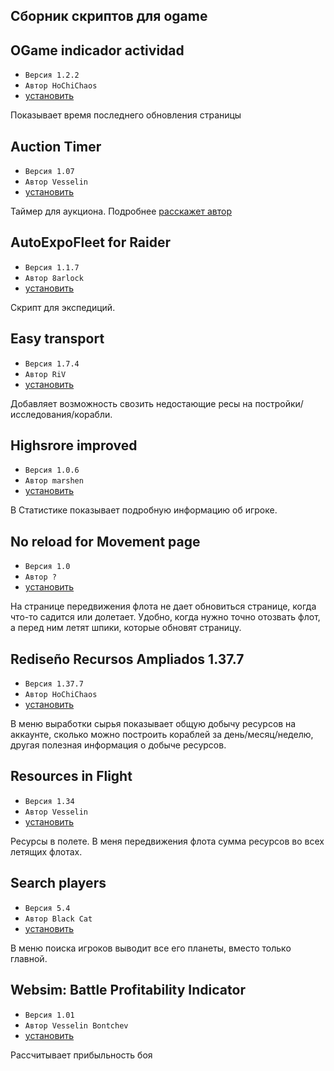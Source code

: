 ## Сборник скриптов для ogame

## OGame indicador actividad
+ `Версия 1.2.2`
+ `Автор HoChiChaos`
+ [установить](https://https://github.com/hellpain/ogame_scripts/raw/master/scripts/activity_indicator/activity_indicator.user.js)

Показывает время последнего обновления страницы

## Auction Timer
+ `Версия 1.07`
+ `Автор Vesselin`
+ [установить](https://https://github.com/hellpain/ogame_scripts/raw/master/scripts/auction_timer/auction_timer.user.js)

Таймер для аукциона. Подробнее [расскажет автор](http://board.ru.ogame.gameforge.com/board494-ogame-ru-%D0%B8%D0%B3%D1%80%D0%B0/board248-%D0%BA%D0%BE%D0%BC%D0%BF%D1%8C%D1%8E%D1%82%D0%B5%D1%80%D0%BD%D0%BE%D0%B5-%D0%B4%D0%B5%D0%BF%D0%BE/board249-%D0%BF%D1%80%D0%BE%D0%B3%D1%80%D0%B0%D0%BC%D0%BC%D1%8B-%D0%B4%D0%BB%D1%8F-%D0%BE%D0%B3%D0%B5%D0%B9%D0%BC/160841-%D1%82%D0%B0%D0%B9%D0%BC%D0%B5%D1%80-%D0%B4%D0%BB%D1%8F-%D0%B0%D1%83%D0%BA%D1%86%D0%B8%D0%BE%D0%BD%D0%B0/) 

## AutoExpoFleet for Raider
+ `Версия 1.1.7`
+ `Автор 8arlock`
+ [установить](https://https://github.com/hellpain/ogame_scripts/raw/master/scripts/autoexpofleet/autoexpofleet.user.js)

Скрипт для экспедиций.

## Easy transport
+ `Версия 1.7.4`
+ `Автор RiV`
+ [установить](https://https://github.com/hellpain/ogame_scripts/raw/master/scripts/easy_transport/easy_transport.user.js)

Добавляет возможность свозить недостающие ресы на постройки/исследования/корабли.

## Highsrore improved
+ `Версия 1.0.6`
+ `Автор marshen`
+ [установить](https://github.com/hellpain/ogame_scripts/raw/master/scripts/highsrore_improved/highsrore_improved.user.js)

В Статистике показывает подробную информацию об игроке. 

## No reload for Movement page
+ `Версия 1.0`
+ `Автор ?`
+ [установить](https://github.com/hellpain/ogame_scripts/raw/master/scripts/no_reload_for_movement_page/no_reload_for_movement_page.user.js)

На странице передвижения флота не дает обновиться странице, когда что-то садится или долетает. Удобно, когда нужно точно отозвать флот, а перед ним летят шпики, которые обновят страницу. 

## Rediseño Recursos Ampliados 1.37.7
+ `Версия 1.37.7`
+ `Автор HoChiChaos`
+ [установить](https://github.com/hellpain/ogame_scripts/raw/master/scripts/resources/resources.user.js)

В меню выработки сырья показывает общую добычу ресурсов на аккаунте, сколько можно построить кораблей за день/месяц/неделю, другая полезная информация о добыче ресурсов.

## Resources in Flight
+ `Версия 1.34`
+ `Автор Vesselin`
+ [установить](https://github.com/hellpain/ogame_scripts/raw/master/scripts/resources_in_flight/resources_in_flight.user.js)

Ресурсы в полете. В меня передвижения флота сумма ресурсов во всех летящих флотах.

## Search players
+ `Версия 5.4`
+ `Автор Black Cat`
+ [установить](https://github.com/hellpain/ogame_scripts/raw/master/scripts/search_players/search_players.user.js)

В меню поиска игроков выводит все его планеты, вместо только главной.

## Websim: Battle Profitability Indicator
+ `Версия 1.01`
+ `Автор Vesselin Bontchev`
+ [установить](https://https://github.com/hellpain/ogame_scripts/raw/master/scripts/websim_battle/websim_battle.user.js)

Рассчитывает прибыльность боя

